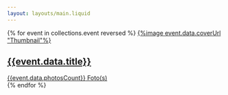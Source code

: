 ```yaml
---
layout: layouts/main.liquid
---
```


<section id="grid">
{% for event in collections.event reversed %}
<a class="card" href="{{event.url}}">
{%image event.data.coverUrl "Thumbnail"%}

<footer>

## {{event.data.title}}

<div class="photos_count">
<span class="count">{{event.data.photosCount}}</span> Foto(s)
</div>
</footer>
</a>
{% endfor %}
</section>
